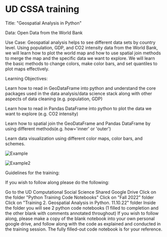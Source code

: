 # UD CSSA training

Title: "Geospatial Analysis in Python"

Data: Open Data from the World Bank

Use Case: Geospatial analysis helps to see different data sets by country level. Using population, GDP, and CO2 intensity data from the World Bank, we will learn how to plot the world map and how to use spatial join methods to merge the map and the specific data we want to explore. We will learn the basic methods to change colors, make color bars, and set quantiles to plot maps effectively.

Learning Objectives:

Learn how to read in GeoDataFrame into python and understand the core packages used in the data analysis/data science stack along with other aspects of data cleaning (e.g. population, GDP)

Learn how to read in Pandas DataFrame into python to plot the data we want to explore (e.g. CO2 intensity)

Learn how to spatial join the GeoDataFrame and Pandas DataFrame by using different methods(e.g. how='inner' or 'outer')

Learn data visualization using different color maps, color bars, and schemes.

![Example](https://github.com/kleeresearch/training/blob/main/images/train1.png "Example 1")

![Example2](https://github.com/kleeresearch/training/blob/main/images/train2.png "Example 2")

Guidelines for the training:

If you wish to follow along please do the following:

Go to the UD Computational Social Science Shared Google Drive
Click on the folder "Python Training Code Notebooks"
Click on "Fall 2022" folder
Click on "Training 2. Geospatial Analysis in Python. 11.10.22" folder
Inside the folder you will see 2 python code notebooks (1 filled to completion and the other blank with comments annotated throughout) If you wish to follow along, please make a copy of the blank notebook into your own personal google drive, and follow along with the code as explained and conducted in the training session. The fully filled-out code notebook is for your reference.
